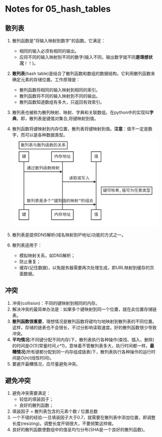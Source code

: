 # Notes for 05_hash_tables

## 散列表

1. 散列函数是"将输入映射到数字"的函数。它满足：
   + 相同的输入必须有相同的输出。
   + 应将不同的输入映射到不同的数字(输入不同，输出数字就不同**是理想状况**！！)。
2. **散列表**(hash table)是结合了散列函数和数组的数据结构，它利用散列函数来确定元素的存储位置。工作原理是：
   + 散列函数将相同的输入映射到相同的索引。
   + 散列函数将不同的输入映射到不同的输出。
   + 散列函数知道数组有多大，只返回有效索引。

3. 散列表也被称为散列映射、映射、字典和关联数组。在python中的实现叫**字典**，即，散列表是键值对集合,将键映射到值。
4. 散列函数将键映射到内存位置，散列表将键映射到值。**注意**：值不一定是数字，而可以是各种数据类型。
![hash_table](../img/hash_table.png)
5. 散列表是提供DNS解析(域名映射到IP地址)功能的方式之一。
6. 散列表适用于：
   + 模拟映射关系，如DNS解析；
   + 防止重复；
   + 缓存(记住数据)，以免服务器需要再次处理生成，即URL映射到缓存的页面数据。

## 冲突

1. 冲突(collision)：不同的键映射到相同的内存。
2. 解决冲突的最简单办法是：如果多个键映射到同一个位置，就在此位置存储链表。
3. **散列函数很重要**，理想情况是散列函数将键均匀地映射到散列表的不同位置。这样，存储的链表也不会很长，不过分影响读取速度。好的散列函数很少导致冲突。
4. **平均情况**(不同键分配不同内存)下，散列表执行各种操作(查找、插入、删除)的时间是*O(1)*(常量时间,*c\*1*)，意味着不管散列表多大，执行时间都一样。**最糟情况**(所有键都分配到同一内存组成链表)下，散列表执行各种操作的运行时间是*O(n)*(线性时间)。
5. 要避开最糟情况，应尽量避免冲突。

## 避免冲突

1. 避免冲突需要满足：
   + 较低的填装因子；
   + 良好的散列函数；
2. 填装因子 = 散列表包含的元素个数 / 位置总数
3. 一个不错的经验:一旦填装因子大于0.7，就需要在散列表中添加位置，即调整长度(resizing)。调整长度开销很大，不要频繁这样做。
4. 良好的散列函数使数组中的值呈均匀分布(SHA是一个良好的散列函数)。
